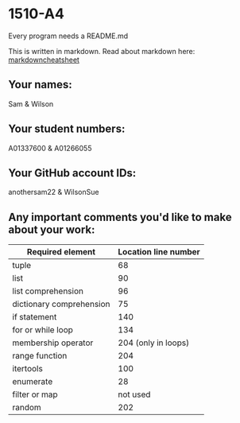# 1510-A4

Every program needs a README.md

This is written in markdown. Read about markdown here: [markdowncheatsheet](https://www.markdownguide.org/cheat-sheet/)

## Your names:
Sam & Wilson

## Your student numbers:
A01337600 & A01266055

## Your GitHub account IDs:
anothersam22 & WilsonSue

## Any important comments you'd like to make about your work:



<table>
<thead>
<tr>
<th>Required element</th>
<th>Location line number</th>
</tr>
</thead>
<tbody>
<tr>
<td>tuple</td>
<td>68</td>
</tr>
<tr>
<td>list</td>
<td>90</td>
</tr>

<tr>
<td>list comprehension</td>
<td>96</td>
</tr>

<tr>
<td>dictionary comprehension</td>
<td>75</td>
</tr>

<tr>
<td>if statement</td>
<td>140</td>
<tr>

<tr>
<td>for or while loop</td>
<td>134</td>
</tr>

<tr>
<td>membership operator</td>
<td>204 (only in loops)</td>
</tr>

<tr>
<td>range function</td>
<td>204</td>
</tr>

<tr>
<td>itertools</td>
<td>100</td>
</tr>

<tr>
<td>enumerate</td>
<td>28</td>
</tr>

<tr>
<td>filter or map</td>
<td>not used</td>
</tr>

<tr>
<td>random</td>
<td>202</td>
</tr>

</tbody>
</table>
